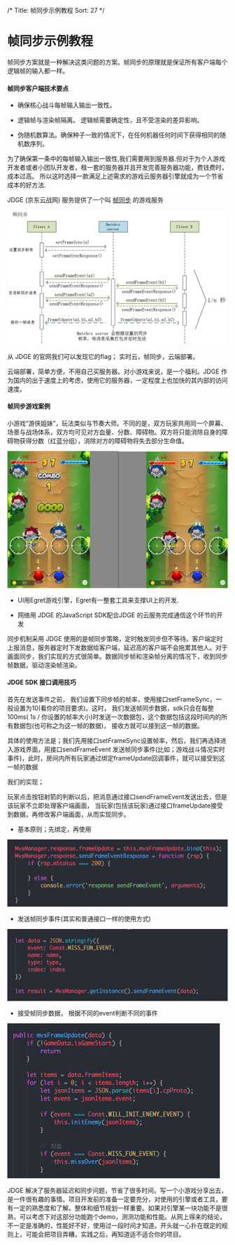 /*
Title: 帧同步示例教程
Sort: 27
*/

# 帧同步示例教程

帧同步方案就是一种解决这类问题的方案。帧同步的原理就是保证所有客户端每个逻辑帧的输入都一样。

#### 帧同步客户端技术要点

- 确保核心战斗每帧输入输出一致性。

- 逻辑帧与渲染帧隔离。 逻辑帧需要确定性，且不受渲染的差异影响。

- 伪随机数算法。确保种子一致的情况下，在任何机器任何时间下获得相同的随机数序列。

为了确保第一条中的每帧输入输出一致性,我们需要用到服务器.但对于为个人游戏开发者或者小团队开发者，租一套的服务器并且开发完善服务器功能，费钱费时，成本过高。 所以这时选择一款满足上述需求的游戏云服务器引擎就成为一个节省成本的好方法.

JDGE (京东云战网) 服务提供了一个叫 [帧同步](../APIDoc/TypeScript#帧同步) 的游戏服务

![1547022064901](./JoinRoomWithNumber.Assets/FrameExample01.png)



从 JDGE 的官网我们可以发现它的flag； 实时云，帧同步，云端部署。

云端部署，简单方便，不用自己买服务器。对小游戏来说，是一个福利。JDGE 作为国内的出于速度上的考虑，使用它的服务器，一定程度上也加快的其内部的访问速度。

 #### 帧同步游戏案例

小游戏“游侠姐妹”，玩法类似与节奏大师。不同的是，双方玩家共用同一个屏幕、场景与战场体系，双方均可见对方血量、分数、障碍物。双方将只能消除自身的障碍物获得分数（红蓝分组），消除对方的障碍物将失去部分生命值。

![](./JoinRoomWithNumber.Assets/clip_image002.png)

- UI用Egret游戏引擎，Egret有一整套工具来支撑UI上的开发.

- 网络用 JDGE 的JavaScript SDK配合JDGE 的云服务完成通信这个环节的开发

 同步机制采用 JDGE 使用的是帧同步策略，定时触发同步但不等待。客户端定时上报消息，服务器定时下发数据给客户端，延迟高的客户端不会拖累其他人。对于画面同步，我们实现的方式很简单。数据同步帧和渲染帧分离的情况下，收到同步帧数据，驱动渲染帧渲染。

#### JDGE  SDK 接口调用技巧

首先在发送事件之前， 我们设置下同步帧的帧率，使用接口setFrameSync，一般设置为10(看你的项目要求)。这时， 我们发送帧同步数据，sdk只会在每整100ms( 1s / 你设置的帧率大小)时发送一次数据包，这个数据包括这段时间内的所有数据包(也可称之为这一帧的数据)， 接收方就可以接到这一帧的数据。

具体的使用方法是；我们先用接口setFrameSync设置帧率，然后，我们再选择进入游戏界面，用接口sendFrameEvent 发送帧同步事件(比如；游戏战斗情况实时事件)，此时，房间内所有玩家通过绑定frameUpdate回调事件，就可以接受到这一帧的数据

我们的实现；

玩家点击按钮射箭的判断以后，把消息通过接口sendFrameEvent发送出去，但是该玩家不立即处理客户端画面， 当玩家(包括该玩家)通过接口frameUpdate接受到数据，再修改客户端画面，从而实现同步。

- 基本原则；先绑定，再使用

![](./JoinRoomWithNumber.Assets/FrameExample03.png)

- 发送帧同步事件(其实和普通接口一样的使用方式)

![](./JoinRoomWithNumber.Assets/FrameExample04.png)

- 接受帧同步数据， 根据不同的event判断不同的事件

![](./JoinRoomWithNumber.Assets/FrameExample05.png)

JDGE 解决了服务器延迟和同步问题，节省了很多时间。写一个小游戏分享出去，是一件很有趣的事情。项目开发前的准备一定要充分，对使用的引擎或者工具，要有一定的熟悉度和了解。整体和细节规划一样重要。如果对引擎某一块功能不是很熟，可以考虑下对这部分功能跑个demo，测测功能和性能。从网上得来的结论，不一定是准确的，性能好不好，使用过一段时间才知道。开头就一心扑在既定的规则上，可能会把项目弄糟，实践之后，再知道适不适合你的项目。

